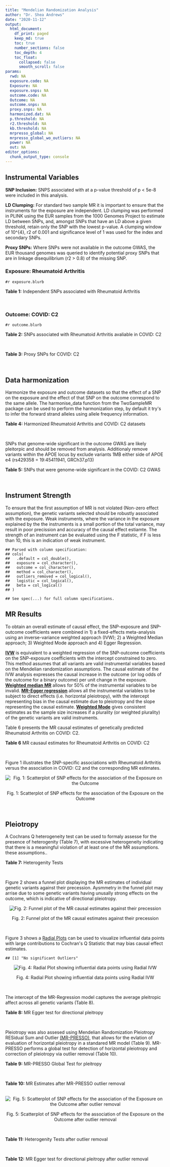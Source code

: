 ```yaml
---
title: "Mendelian Randomization Analysis"
author: "Dr. Shea Andrews"
date: "2020-11-12"
output:
  html_document:
    df_print: paged
    keep_md: true
    toc: true
    number_sections: false
    toc_depth: 4
    toc_float:
      collapsed: false
      smooth_scroll: false
params:
  rwd: NA
  exposure.code: NA
  Exposure: NA
  exposure.snps: NA
  outcome.code: NA
  Outcome: NA
  outcome.snps: NA
  proxy.snps: NA
  harmonized.dat: NA
  p.threshold: NA
  r2.threshold: NA
  kb.threshold: NA
  mrpresso_global: NA
  mrpresso_global_wo_outliers: NA
  power: NA
  out: NA
editor_options:
  chunk_output_type: console
---
```







## Instrumental Variables
**SNP Inclusion:** SNPS associated with at a p-value threshold of p < 5e-8 were included in this analysis.
<br>

**LD Clumping:** For standard two sample MR it is important to ensure that the instruments for the exposure are independent. LD clumping was performed in PLINK using the EUR samples from the 1000 Genomes Project to estimate LD between SNPs, and, amongst SNPs that have an LD above a given threshold, retain only the SNP with the lowest p-value. A clumping window of 10^{4}, r2 of 0.001 and significance level of 1 was used for the index and secondary SNPs.
<br>

**Proxy SNPs:** Where SNPs were not available in the outcome GWAS, the EUR thousand genomes was queried to identify potential proxy SNPs that are in linkage disequilibrium (r2 > 0.8) of the missing SNP.
<br>

### Exposure: Rheumatoid Arthritis
`#r exposure.blurb`
<br>

**Table 1:** Independent SNPs associated with Rheumatoid Arthritis
<div data-pagedtable="false">
  <script data-pagedtable-source type="application/json">
{"columns":[{"label":["SNP"],"name":[1],"type":["chr"],"align":["left"]},{"label":["CHROM"],"name":[2],"type":["dbl"],"align":["right"]},{"label":["POS"],"name":[3],"type":["dbl"],"align":["right"]},{"label":["REF"],"name":[4],"type":["chr"],"align":["left"]},{"label":["ALT"],"name":[5],"type":["chr"],"align":["left"]},{"label":["AF"],"name":[6],"type":["dbl"],"align":["right"]},{"label":["BETA"],"name":[7],"type":["dbl"],"align":["right"]},{"label":["SE"],"name":[8],"type":["dbl"],"align":["right"]},{"label":["Z"],"name":[9],"type":["dbl"],"align":["right"]},{"label":["P"],"name":[10],"type":["dbl"],"align":["right"]},{"label":["N"],"name":[11],"type":["dbl"],"align":["right"]},{"label":["TRAIT"],"name":[12],"type":["chr"],"align":["left"]}],"data":[{"1":"rs187786174","2":"1","3":"2523811","4":"G","5":"A","6":"0.0204778","7":"-0.11653382","8":"0.015306122","9":"-7.613543","10":"2.2e-10","11":"58284","12":"Rheumatoid_Arthritis"},{"1":"rs2240336","2":"1","3":"17674402","4":"C","5":"T","6":"0.3954930","7":"-0.10536052","8":"0.015306122","9":"-6.883554","10":"1.4e-09","11":"58284","12":"Rheumatoid_Arthritis"},{"1":"rs28411352","2":"1","3":"38278579","4":"C","5":"T","6":"0.2434500","7":"0.10436002","8":"0.022959184","9":"4.545458","10":"5.2e-09","11":"58284","12":"Rheumatoid_Arthritis"},{"1":"rs2476601","2":"1","3":"114377568","4":"A","5":"G","6":"0.8679250","7":"-0.59332700","8":"0.043367347","9":"-13.681400","10":"1.6e-149","11":"58284","12":"Rheumatoid_Arthritis"},{"1":"rs61828284","2":"1","3":"173299743","4":"C","5":"T","6":"0.0550693","7":"-0.19845094","8":"0.028061224","9":"-7.072070","10":"8.7e-09","11":"58284","12":"Rheumatoid_Arthritis"},{"1":"rs34695944","2":"2","3":"61124850","4":"T","5":"C","6":"0.3807150","7":"0.11653400","8":"0.015306122","9":"7.613540","10":"4.4e-14","11":"58284","12":"Rheumatoid_Arthritis"},{"1":"rs2661798","2":"2","3":"65635688","4":"A","5":"T","6":"0.3834450","7":"0.09431070","8":"0.015306122","9":"6.161630","10":"1.1e-09","11":"58284","12":"Rheumatoid_Arthritis"},{"1":"rs9653442","2":"2","3":"100825367","4":"C","5":"T","6":"0.5316020","7":"-0.10536052","8":"0.015306122","9":"-6.883554","10":"3.6e-12","11":"58284","12":"Rheumatoid_Arthritis"},{"1":"rs13426947","2":"2","3":"191933254","4":"G","5":"A","6":"0.1827410","7":"0.13102826","8":"0.022959184","9":"5.707009","10":"2.4e-12","11":"58284","12":"Rheumatoid_Arthritis"},{"1":"rs3087243","2":"2","3":"204738919","4":"G","5":"A","6":"0.3997100","7":"-0.13926207","8":"0.015306122","9":"-9.098455","10":"9.2e-20","11":"58284","12":"Rheumatoid_Arthritis"},{"1":"rs4452313","2":"3","3":"17047032","4":"A","5":"T","6":"0.2911230","7":"0.10536100","8":"0.015306122","9":"6.883550","10":"2.7e-10","11":"58284","12":"Rheumatoid_Arthritis"},{"1":"rs9310852","2":"3","3":"27784997","4":"A","5":"G","6":"0.4663500","7":"0.08338160","8":"0.015306122","9":"5.447600","10":"3.2e-08","11":"58284","12":"Rheumatoid_Arthritis"},{"1":"rs73081554","2":"3","3":"58302935","4":"C","5":"T","6":"0.0746377","7":"0.16551444","8":"0.035714286","9":"4.634404","10":"4.7e-08","11":"58284","12":"Rheumatoid_Arthritis"},{"1":"rs34046593","2":"4","3":"26111593","4":"G","5":"A","6":"0.2991580","7":"0.13976194","8":"0.020408163","9":"6.848335","10":"9.2e-17","11":"58284","12":"Rheumatoid_Arthritis"},{"1":"rs7731626","2":"5","3":"55444683","4":"G","5":"A","6":"0.3155110","7":"-0.19845094","8":"0.017857143","9":"-11.113253","10":"7.9e-23","11":"58284","12":"Rheumatoid_Arthritis"},{"1":"rs2561477","2":"5","3":"102608924","4":"G","5":"A","6":"0.3092130","7":"-0.10536052","8":"0.015306122","9":"-6.883554","10":"5.2e-10","11":"58284","12":"Rheumatoid_Arthritis"},{"1":"rs75599496","2":"6","3":"29205139","4":"G","5":"A","6":"0.0732724","7":"0.26236426","8":"0.038265306","9":"6.856453","10":"9.3e-18","11":"58284","12":"Rheumatoid_Arthritis"},{"1":"rs73432769","2":"6","3":"30716170","4":"C","5":"T","6":"0.0184850","7":"0.35065687","8":"0.066326531","9":"5.286827","10":"2.3e-13","11":"58284","12":"Rheumatoid_Arthritis"},{"1":"rs7754520","2":"6","3":"31906505","4":"C","5":"T","6":"0.0691295","7":"-0.57981850","8":"0.017857143","9":"-32.469836","10":"2.5e-75","11":"58284","12":"Rheumatoid_Arthritis"},{"1":"rs9296009","2":"6","3":"32114515","4":"A","5":"T","6":"0.1878170","7":"0.59783700","8":"0.007653061","9":"78.117400","10":"1.0e-250","11":"58284","12":"Rheumatoid_Arthritis"},{"1":"rs2858329","2":"6","3":"32658801","4":"A","5":"G","6":"0.4728350","7":"0.47803600","8":"0.010204082","9":"46.847500","10":"4.9e-204","11":"58284","12":"Rheumatoid_Arthritis"},{"1":"rs9277398","2":"6","3":"33051280","4":"T","5":"C","6":"0.2576700","7":"-0.35065700","8":"0.025510204","9":"-13.745700","10":"1.3e-86","11":"58284","12":"Rheumatoid_Arthritis"},{"1":"rs9277956","2":"6","3":"33211790","4":"G","5":"C","6":"0.1124360","7":"0.24846100","8":"0.017857143","9":"13.913800","10":"1.1e-32","11":"58284","12":"Rheumatoid_Arthritis"},{"1":"rs3799963","2":"6","3":"44231479","4":"G","5":"C","6":"0.0456204","7":"0.28768200","8":"0.038265306","9":"7.518090","10":"3.3e-08","11":"58284","12":"Rheumatoid_Arthritis"},{"1":"rs17264332","2":"6","3":"138005515","4":"A","5":"G","6":"0.2031930","7":"0.16251900","8":"0.015306122","9":"10.617900","10":"7.1e-19","11":"58284","12":"Rheumatoid_Arthritis"},{"1":"rs212389","2":"6","3":"159489791","4":"G","5":"A","6":"0.6965900","7":"0.09531018","8":"0.017857143","9":"5.337370","10":"1.1e-09","11":"58284","12":"Rheumatoid_Arthritis"},{"1":"rs1571878","2":"6","3":"167540842","4":"C","5":"T","6":"0.5631370","7":"-0.11653382","8":"0.012755102","9":"-9.136251","10":"4.9e-15","11":"58284","12":"Rheumatoid_Arthritis"},{"1":"rs3778753","2":"7","3":"128580042","4":"A","5":"G","6":"0.4340900","7":"0.11653400","8":"0.012755102","9":"9.136250","10":"4.2e-12","11":"58284","12":"Rheumatoid_Arthritis"},{"1":"rs11574914","2":"9","3":"34710338","4":"G","5":"A","6":"0.2992700","7":"0.12221763","8":"0.017857143","9":"6.844187","10":"1.5e-13","11":"58284","12":"Rheumatoid_Arthritis"},{"1":"rs10985070","2":"9","3":"123636121","4":"C","5":"A","6":"0.5272530","7":"-0.08338161","8":"0.015306122","9":"-5.447598","10":"1.7e-08","11":"58284","12":"Rheumatoid_Arthritis"},{"1":"rs706778","2":"10","3":"6098949","4":"C","5":"T","6":"0.4382760","7":"0.10436002","8":"0.017857143","9":"5.844161","10":"7.1e-12","11":"58284","12":"Rheumatoid_Arthritis"},{"1":"rs537544","2":"10","3":"8108382","4":"C","5":"T","6":"0.6293170","7":"-0.11653382","8":"0.015306122","9":"-7.613543","10":"8.0e-11","11":"58284","12":"Rheumatoid_Arthritis"},{"1":"rs12764378","2":"10","3":"63800004","4":"G","5":"A","6":"0.1825770","7":"0.13102826","8":"0.020408163","9":"6.420385","10":"1.9e-13","11":"58284","12":"Rheumatoid_Arthritis"},{"1":"rs10790268","2":"11","3":"118729391","4":"A","5":"G","6":"0.7762200","7":"0.16251900","8":"0.017857143","9":"9.101060","10":"3.3e-15","11":"58284","12":"Rheumatoid_Arthritis"},{"1":"rs9603608","2":"13","3":"40318819","4":"A","5":"C","6":"0.3852190","7":"-0.10436000","8":"0.017857143","9":"-5.844160","10":"7.6e-11","11":"58284","12":"Rheumatoid_Arthritis"},{"1":"rs8032939","2":"15","3":"38834033","4":"T","5":"C","6":"0.2649730","7":"0.11653400","8":"0.015306122","9":"7.613540","10":"2.4e-12","11":"58284","12":"Rheumatoid_Arthritis"},{"1":"rs8026898","2":"15","3":"69991417","4":"G","5":"A","6":"0.2595490","7":"0.14842001","8":"0.017857143","9":"8.311520","10":"2.4e-17","11":"58284","12":"Rheumatoid_Arthritis"},{"1":"rs13330176","2":"16","3":"86019087","4":"T","5":"A","6":"0.2022250","7":"0.11332869","8":"0.022959184","9":"4.936094","10":"9.0e-09","11":"58284","12":"Rheumatoid_Arthritis"},{"1":"rs59716545","2":"17","3":"38031857","4":"T","5":"G","6":"0.4167600","7":"0.09431070","8":"0.015306122","9":"6.161630","10":"2.0e-09","11":"58284","12":"Rheumatoid_Arthritis"},{"1":"rs592390","2":"18","3":"12822314","4":"T","5":"C","6":"0.4455140","7":"-0.09531020","8":"0.017857143","9":"-5.337370","10":"3.8e-09","11":"58284","12":"Rheumatoid_Arthritis"},{"1":"rs74956615","2":"19","3":"10427721","4":"T","5":"A","6":"0.0428850","7":"-0.37106368","8":"0.033163265","9":"-11.188997","10":"3.3e-16","11":"58284","12":"Rheumatoid_Arthritis"},{"1":"rs4239702","2":"20","3":"44749251","4":"T","5":"C","6":"0.7548950","7":"0.13926200","8":"0.015306122","9":"9.098460","10":"4.2e-14","11":"58284","12":"Rheumatoid_Arthritis"},{"1":"rs8133843","2":"21","3":"36738242","4":"G","5":"A","6":"0.6307830","7":"0.09531018","8":"0.020408163","9":"4.670199","10":"6.0e-09","11":"58284","12":"Rheumatoid_Arthritis"},{"1":"rs225433","2":"21","3":"43809418","4":"C","5":"G","6":"0.2398330","7":"-0.12783337","8":"0.020408163","9":"-6.263835","10":"1.8e-08","11":"58284","12":"Rheumatoid_Arthritis"},{"1":"rs2069235","2":"22","3":"39747780","4":"G","5":"A","6":"0.3169090","7":"0.10436002","8":"0.017857143","9":"5.844161","10":"3.0e-10","11":"58284","12":"Rheumatoid_Arthritis"}],"options":{"columns":{"min":{},"max":[10]},"rows":{"min":[10],"max":[10]},"pages":{}}}
  </script>
</div>
<br>

### Outcome: COVID: C2
`#r outcome.blurb`
<br>

**Table 2:** SNPs associated with Rheumatoid Arthritis avaliable in COVID: C2
<div data-pagedtable="false">
  <script data-pagedtable-source type="application/json">
{"columns":[{"label":["SNP"],"name":[1],"type":["chr"],"align":["left"]},{"label":["CHROM"],"name":[2],"type":["dbl"],"align":["right"]},{"label":["POS"],"name":[3],"type":["dbl"],"align":["right"]},{"label":["REF"],"name":[4],"type":["chr"],"align":["left"]},{"label":["ALT"],"name":[5],"type":["chr"],"align":["left"]},{"label":["AF"],"name":[6],"type":["dbl"],"align":["right"]},{"label":["BETA"],"name":[7],"type":["dbl"],"align":["right"]},{"label":["SE"],"name":[8],"type":["dbl"],"align":["right"]},{"label":["Z"],"name":[9],"type":["dbl"],"align":["right"]},{"label":["P"],"name":[10],"type":["dbl"],"align":["right"]},{"label":["N"],"name":[11],"type":["dbl"],"align":["right"]},{"label":["TRAIT"],"name":[12],"type":["chr"],"align":["left"]}],"data":[{"1":"rs2240336","2":"1","3":"17674402","4":"C","5":"T","6":"0.41470","7":"-0.00514620","8":"0.015522","9":"-0.33154233","10":"0.74020","11":"926803","12":"covid_vs._population__eur_wo_ukbb"},{"1":"rs28411352","2":"1","3":"38278579","4":"C","5":"T","6":"0.27570","7":"-0.02413600","8":"0.017800","9":"-1.35595506","10":"0.17510","11":"926803","12":"covid_vs._population__eur_wo_ukbb"},{"1":"rs2476601","2":"1","3":"114377568","4":"A","5":"G","6":"0.86320","7":"-0.00081764","8":"0.025904","9":"-0.03156424","10":"0.97480","11":"926803","12":"covid_vs._population__eur_wo_ukbb"},{"1":"rs61828284","2":"1","3":"173299743","4":"C","5":"T","6":"0.07889","7":"0.00711040","8":"0.030028","9":"0.23679233","10":"0.81280","11":"921184","12":"covid_vs._population__eur_wo_ukbb"},{"1":"rs34695944","2":"2","3":"61124850","4":"T","5":"C","6":"0.36310","7":"-0.00104430","8":"0.015873","9":"-0.06579097","10":"0.94750","11":"926803","12":"covid_vs._population__eur_wo_ukbb"},{"1":"rs2661798","2":"2","3":"65635688","4":"A","5":"T","6":"0.41980","7":"-0.02454100","8":"0.016683","9":"-1.47101840","10":"0.14130","11":"916747","12":"covid_vs._population__eur_wo_ukbb"},{"1":"rs9653442","2":"2","3":"100825367","4":"C","5":"T","6":"0.53090","7":"-0.03265200","8":"0.015302","9":"-2.13383871","10":"0.03286","11":"927103","12":"covid_vs._population__eur_wo_ukbb"},{"1":"rs13426947","2":"2","3":"191933254","4":"G","5":"A","6":"0.21260","7":"0.00134990","8":"0.019349","9":"0.06976588","10":"0.94440","11":"926803","12":"covid_vs._population__eur_wo_ukbb"},{"1":"rs3087243","2":"2","3":"204738919","4":"G","5":"A","6":"0.39540","7":"-0.01615900","8":"0.015480","9":"-1.04386305","10":"0.29650","11":"926139","12":"covid_vs._population__eur_wo_ukbb"},{"1":"rs4452313","2":"3","3":"17047032","4":"A","5":"T","6":"0.29720","7":"-0.00573000","8":"0.016602","9":"-0.34513914","10":"0.73000","11":"927103","12":"covid_vs._population__eur_wo_ukbb"},{"1":"rs9310852","2":"3","3":"27784997","4":"A","5":"G","6":"0.46440","7":"-0.00614080","8":"0.016534","9":"-0.37140438","10":"0.71030","11":"916747","12":"covid_vs._population__eur_wo_ukbb"},{"1":"rs73081554","2":"3","3":"58302935","4":"C","5":"T","6":"0.07854","7":"-0.00743290","8":"0.033382","9":"-0.22266191","10":"0.82380","11":"916747","12":"covid_vs._population__eur_wo_ukbb"},{"1":"rs34046593","2":"4","3":"26111593","4":"G","5":"A","6":"0.30030","7":"0.00780240","8":"0.018018","9":"0.43303363","10":"0.66500","11":"916747","12":"covid_vs._population__eur_wo_ukbb"},{"1":"rs7731626","2":"5","3":"55444683","4":"G","5":"A","6":"0.34870","7":"-0.02801000","8":"0.015875","9":"-1.76440945","10":"0.07767","11":"926139","12":"covid_vs._population__eur_wo_ukbb"},{"1":"rs2561477","2":"5","3":"102608924","4":"G","5":"A","6":"0.31290","7":"0.00555850","8":"0.018186","9":"0.30564720","10":"0.75990","11":"891176","12":"covid_vs._population__eur_wo_ukbb"},{"1":"rs75599496","2":"6","3":"29205139","4":"G","5":"A","6":"0.08026","7":"0.03140300","8":"0.033659","9":"0.93297484","10":"0.35080","11":"927103","12":"covid_vs._population__eur_wo_ukbb"},{"1":"rs73432769","2":"6","3":"30716170","4":"C","5":"T","6":"0.03019","7":"-0.04242300","8":"0.054021","9":"-0.78530571","10":"0.43230","11":"901232","12":"covid_vs._population__eur_wo_ukbb"},{"1":"rs7754520","2":"6","3":"31906505","4":"C","5":"T","6":"0.08942","7":"0.01287700","8":"0.027069","9":"0.47571022","10":"0.63430","11":"926138","12":"covid_vs._population__eur_wo_ukbb"},{"1":"rs9296009","2":"6","3":"32114515","4":"A","5":"T","6":"0.22590","7":"-0.01585600","8":"0.021099","9":"-0.75150481","10":"0.45230","11":"916747","12":"covid_vs._population__eur_wo_ukbb"},{"1":"rs9277398","2":"6","3":"33051280","4":"T","5":"C","6":"0.28760","7":"0.00612110","8":"0.021863","9":"0.27997530","10":"0.77950","11":"873826","12":"covid_vs._population__eur_wo_ukbb"},{"1":"rs9277956","2":"6","3":"33211790","4":"G","5":"C","6":"0.14860","7":"-0.01715300","8":"0.023355","9":"-0.73444659","10":"0.46270","11":"678036","12":"covid_vs._population__eur_wo_ukbb"},{"1":"rs3799963","2":"6","3":"44231479","4":"G","5":"C","6":"0.05854","7":"-0.03652900","8":"0.042839","9":"-0.85270431","10":"0.39380","11":"874247","12":"covid_vs._population__eur_wo_ukbb"},{"1":"rs17264332","2":"6","3":"138005515","4":"A","5":"G","6":"0.20380","7":"-0.04929400","8":"0.019124","9":"-2.57759883","10":"0.00995","11":"927103","12":"covid_vs._population__eur_wo_ukbb"},{"1":"rs212389","2":"6","3":"159489791","4":"G","5":"A","6":"0.65440","7":"0.02338000","8":"0.016079","9":"1.45407053","10":"0.14590","11":"926139","12":"covid_vs._population__eur_wo_ukbb"},{"1":"rs1571878","2":"6","3":"167540842","4":"C","5":"T","6":"0.55220","7":"0.01481500","8":"0.015375","9":"0.96357724","10":"0.33530","11":"926803","12":"covid_vs._population__eur_wo_ukbb"},{"1":"rs3778753","2":"7","3":"128580042","4":"A","5":"G","6":"0.45890","7":"-0.01244200","8":"0.016756","9":"-0.74253999","10":"0.45780","11":"853563","12":"covid_vs._population__eur_wo_ukbb"},{"1":"rs11574914","2":"9","3":"34710338","4":"G","5":"A","6":"0.31550","7":"0.02300000","8":"0.017730","9":"1.29723632","10":"0.19460","11":"911350","12":"covid_vs._population__eur_wo_ukbb"},{"1":"rs10985070","2":"9","3":"123636121","4":"C","5":"A","6":"0.54400","7":"0.03131600","8":"0.016748","9":"1.86983520","10":"0.06150","11":"916747","12":"covid_vs._population__eur_wo_ukbb"},{"1":"rs706778","2":"10","3":"6098949","4":"C","5":"T","6":"0.44830","7":"0.02746800","8":"0.015501","9":"1.77201471","10":"0.07639","11":"926802","12":"covid_vs._population__eur_wo_ukbb"},{"1":"rs537544","2":"10","3":"8108382","4":"C","5":"T","6":"0.61490","7":"-0.01014800","8":"0.017246","9":"-0.58842630","10":"0.55620","11":"916081","12":"covid_vs._population__eur_wo_ukbb"},{"1":"rs12764378","2":"10","3":"63800004","4":"G","5":"A","6":"0.20760","7":"-0.00779160","8":"0.018451","9":"-0.42228605","10":"0.67280","11":"926803","12":"covid_vs._population__eur_wo_ukbb"},{"1":"rs10790268","2":"11","3":"118729391","4":"A","5":"G","6":"0.80410","7":"-0.04302600","8":"0.020903","9":"-2.05836483","10":"0.03955","11":"917683","12":"covid_vs._population__eur_wo_ukbb"},{"1":"rs9603608","2":"13","3":"40318819","4":"A","5":"C","6":"0.35260","7":"-0.00453130","8":"0.017594","9":"-0.25754803","10":"0.79680","11":"917683","12":"covid_vs._population__eur_wo_ukbb"},{"1":"rs8032939","2":"15","3":"38834033","4":"T","5":"C","6":"0.25310","7":"-0.00649130","8":"0.017661","9":"-0.36754997","10":"0.71320","11":"926803","12":"covid_vs._population__eur_wo_ukbb"},{"1":"rs8026898","2":"15","3":"69991417","4":"G","5":"A","6":"0.27340","7":"-0.01103000","8":"0.017308","9":"-0.63727756","10":"0.52390","11":"926803","12":"covid_vs._population__eur_wo_ukbb"},{"1":"rs13330176","2":"16","3":"86019087","4":"T","5":"A","6":"0.22150","7":"-0.02084500","8":"0.020108","9":"-1.03665208","10":"0.29990","11":"916747","12":"covid_vs._population__eur_wo_ukbb"},{"1":"rs59716545","2":"17","3":"38031857","4":"T","5":"G","6":"0.46410","7":"0.02407000","8":"0.017196","9":"1.39974413","10":"0.16160","11":"274353","12":"covid_vs._population__eur_wo_ukbb"},{"1":"rs592390","2":"18","3":"12822314","4":"T","5":"C","6":"0.45500","7":"0.01241300","8":"0.015460","9":"0.80291074","10":"0.42200","11":"926803","12":"covid_vs._population__eur_wo_ukbb"},{"1":"rs74956615","2":"19","3":"10427721","4":"T","5":"A","6":"0.05757","7":"0.12162000","8":"0.037580","9":"3.23629590","10":"0.00121","11":"651283","12":"covid_vs._population__eur_wo_ukbb"},{"1":"rs4239702","2":"20","3":"44749251","4":"T","5":"C","6":"0.72280","7":"0.00629550","8":"0.016937","9":"0.37170101","10":"0.71010","11":"926803","12":"covid_vs._population__eur_wo_ukbb"},{"1":"rs8133843","2":"21","3":"36738242","4":"G","5":"A","6":"0.61430","7":"0.02372200","8":"0.016983","9":"1.39680857","10":"0.16250","11":"916747","12":"covid_vs._population__eur_wo_ukbb"},{"1":"rs225433","2":"21","3":"43809418","4":"C","5":"G","6":"0.22980","7":"-0.00893370","8":"0.023523","9":"-0.37978574","10":"0.70410","11":"906963","12":"covid_vs._population__eur_wo_ukbb"},{"1":"rs2069235","2":"22","3":"39747780","4":"G","5":"A","6":"0.30490","7":"-0.00611270","8":"0.016919","9":"-0.36129204","10":"0.71790","11":"927103","12":"covid_vs._population__eur_wo_ukbb"},{"1":"rs187786174","2":"NA","3":"NA","4":"NA","5":"NA","6":"NA","7":"NA","8":"NA","9":"NA","10":"NA","11":"NA","12":"NA"},{"1":"rs2858329","2":"NA","3":"NA","4":"NA","5":"NA","6":"NA","7":"NA","8":"NA","9":"NA","10":"NA","11":"NA","12":"NA"}],"options":{"columns":{"min":{},"max":[10]},"rows":{"min":[10],"max":[10]},"pages":{}}}
  </script>
</div>
<br>

**Table 3:** Proxy SNPs for COVID: C2
<div data-pagedtable="false">
  <script data-pagedtable-source type="application/json">
{"columns":[{"label":["target_snp"],"name":[1],"type":["chr"],"align":["left"]},{"label":["proxy_snp"],"name":[2],"type":["chr"],"align":["left"]},{"label":["ld.r2"],"name":[3],"type":["dbl"],"align":["right"]},{"label":["Dprime"],"name":[4],"type":["dbl"],"align":["right"]},{"label":["PHASE"],"name":[5],"type":["chr"],"align":["left"]},{"label":["X12"],"name":[6],"type":["lgl"],"align":["right"]},{"label":["CHROM"],"name":[7],"type":["dbl"],"align":["right"]},{"label":["POS"],"name":[8],"type":["dbl"],"align":["right"]},{"label":["REF.proxy"],"name":[9],"type":["chr"],"align":["left"]},{"label":["ALT.proxy"],"name":[10],"type":["chr"],"align":["left"]},{"label":["AF"],"name":[11],"type":["dbl"],"align":["right"]},{"label":["BETA"],"name":[12],"type":["dbl"],"align":["right"]},{"label":["SE"],"name":[13],"type":["dbl"],"align":["right"]},{"label":["Z"],"name":[14],"type":["dbl"],"align":["right"]},{"label":["P"],"name":[15],"type":["dbl"],"align":["right"]},{"label":["N"],"name":[16],"type":["dbl"],"align":["right"]},{"label":["TRAIT"],"name":[17],"type":["chr"],"align":["left"]},{"label":["ref"],"name":[18],"type":["chr"],"align":["left"]},{"label":["ref.proxy"],"name":[19],"type":["chr"],"align":["left"]},{"label":["alt"],"name":[20],"type":["chr"],"align":["left"]},{"label":["alt.proxy"],"name":[21],"type":["chr"],"align":["left"]},{"label":["ALT"],"name":[22],"type":["chr"],"align":["left"]},{"label":["REF"],"name":[23],"type":["chr"],"align":["left"]},{"label":["proxy.outcome"],"name":[24],"type":["lgl"],"align":["right"]}],"data":[{"1":"rs187786174","2":"rs745368","3":"0.990767","4":"1","5":"AT/GC","6":"NA","7":"1","8":"2524205","9":"C","10":"T","11":"0.3269","12":"-0.017672","13":"0.017913","14":"-0.9865461","15":"0.3239","16":"917019","17":"covid_vs._population__eur_wo_ukbb","18":"A","19":"T","20":"G","21":"C","22":"A","23":"G","24":"TRUE"},{"1":"rs2858329","2":"rs9275101","3":"0.988131","4":"1","5":"AG/GA","6":"NA","7":"6","8":"32649355","9":"G","10":"A","11":"0.4405","12":"-0.025082","13":"0.021405","14":"-1.1717823","15":"0.2413","16":"811306","17":"covid_vs._population__eur_wo_ukbb","18":"A","19":"G","20":"G","21":"A","22":"G","23":"A","24":"TRUE"}],"options":{"columns":{"min":{},"max":[10]},"rows":{"min":[10],"max":[10]},"pages":{}}}
  </script>
</div>
<br>

## Data harmonization
Harmonize the exposure and outcome datasets so that the effect of a SNP on the exposure and the effect of that SNP on the outcome correspond to the same allele. The harmonise_data function from the TwoSampleMR package can be used to perform the harmonization step, by default it try's to infer the forward strand alleles using allele frequency information.
<br>

**Table 4:** Harmonized Rheumatoid Arthritis and COVID: C2 datasets
<div data-pagedtable="false">
  <script data-pagedtable-source type="application/json">
{"columns":[{"label":["SNP"],"name":[1],"type":["chr"],"align":["left"]},{"label":["effect_allele.exposure"],"name":[2],"type":["chr"],"align":["left"]},{"label":["other_allele.exposure"],"name":[3],"type":["chr"],"align":["left"]},{"label":["effect_allele.outcome"],"name":[4],"type":["chr"],"align":["left"]},{"label":["other_allele.outcome"],"name":[5],"type":["chr"],"align":["left"]},{"label":["beta.exposure"],"name":[6],"type":["dbl"],"align":["right"]},{"label":["beta.outcome"],"name":[7],"type":["dbl"],"align":["right"]},{"label":["eaf.exposure"],"name":[8],"type":["dbl"],"align":["right"]},{"label":["eaf.outcome"],"name":[9],"type":["dbl"],"align":["right"]},{"label":["remove"],"name":[10],"type":["lgl"],"align":["right"]},{"label":["palindromic"],"name":[11],"type":["lgl"],"align":["right"]},{"label":["ambiguous"],"name":[12],"type":["lgl"],"align":["right"]},{"label":["id.outcome"],"name":[13],"type":["chr"],"align":["left"]},{"label":["chr.outcome"],"name":[14],"type":["dbl"],"align":["right"]},{"label":["pos.outcome"],"name":[15],"type":["dbl"],"align":["right"]},{"label":["se.outcome"],"name":[16],"type":["dbl"],"align":["right"]},{"label":["z.outcome"],"name":[17],"type":["dbl"],"align":["right"]},{"label":["pval.outcome"],"name":[18],"type":["dbl"],"align":["right"]},{"label":["samplesize.outcome"],"name":[19],"type":["dbl"],"align":["right"]},{"label":["outcome"],"name":[20],"type":["chr"],"align":["left"]},{"label":["mr_keep.outcome"],"name":[21],"type":["lgl"],"align":["right"]},{"label":["pval_origin.outcome"],"name":[22],"type":["chr"],"align":["left"]},{"label":["chr.exposure"],"name":[23],"type":["dbl"],"align":["right"]},{"label":["pos.exposure"],"name":[24],"type":["dbl"],"align":["right"]},{"label":["se.exposure"],"name":[25],"type":["dbl"],"align":["right"]},{"label":["z.exposure"],"name":[26],"type":["dbl"],"align":["right"]},{"label":["pval.exposure"],"name":[27],"type":["dbl"],"align":["right"]},{"label":["samplesize.exposure"],"name":[28],"type":["dbl"],"align":["right"]},{"label":["exposure"],"name":[29],"type":["chr"],"align":["left"]},{"label":["mr_keep.exposure"],"name":[30],"type":["lgl"],"align":["right"]},{"label":["pval_origin.exposure"],"name":[31],"type":["chr"],"align":["left"]},{"label":["id.exposure"],"name":[32],"type":["chr"],"align":["left"]},{"label":["action"],"name":[33],"type":["dbl"],"align":["right"]},{"label":["mr_keep"],"name":[34],"type":["lgl"],"align":["right"]},{"label":["pt"],"name":[35],"type":["dbl"],"align":["right"]},{"label":["pleitropy_keep"],"name":[36],"type":["lgl"],"align":["right"]},{"label":["mrpresso_RSSobs"],"name":[37],"type":["lgl"],"align":["right"]},{"label":["mrpresso_pval"],"name":[38],"type":["lgl"],"align":["right"]},{"label":["mrpresso_keep"],"name":[39],"type":["lgl"],"align":["right"]}],"data":[{"1":"rs10790268","2":"G","3":"A","4":"G","5":"A","6":"0.16251900","7":"-0.04302600","8":"0.7762200","9":"0.80410","10":"FALSE","11":"FALSE","12":"FALSE","13":"uC824G","14":"11","15":"118729391","16":"0.020903","17":"-2.05836483","18":"0.03955","19":"917683","20":"covidhgi2020anaC2v4eurwoukbb","21":"TRUE","22":"reported","23":"11","24":"118729391","25":"0.017857143","26":"9.101060","27":"3.3e-15","28":"58284","29":"Okada2014rartis","30":"TRUE","31":"reported","32":"5dO4ky","33":"2","34":"TRUE","35":"5e-08","36":"TRUE","37":"NA","38":"NA","39":"TRUE"},{"1":"rs10985070","2":"A","3":"C","4":"A","5":"C","6":"-0.08338161","7":"0.03131600","8":"0.5272530","9":"0.54400","10":"FALSE","11":"FALSE","12":"FALSE","13":"uC824G","14":"9","15":"123636121","16":"0.016748","17":"1.86983520","18":"0.06150","19":"916747","20":"covidhgi2020anaC2v4eurwoukbb","21":"TRUE","22":"reported","23":"9","24":"123636121","25":"0.015306122","26":"-5.447598","27":"1.7e-08","28":"58284","29":"Okada2014rartis","30":"TRUE","31":"reported","32":"5dO4ky","33":"2","34":"TRUE","35":"5e-08","36":"TRUE","37":"NA","38":"NA","39":"TRUE"},{"1":"rs11574914","2":"A","3":"G","4":"A","5":"G","6":"0.12221763","7":"0.02300000","8":"0.2992700","9":"0.31550","10":"FALSE","11":"FALSE","12":"FALSE","13":"uC824G","14":"9","15":"34710338","16":"0.017730","17":"1.29723632","18":"0.19460","19":"911350","20":"covidhgi2020anaC2v4eurwoukbb","21":"TRUE","22":"reported","23":"9","24":"34710338","25":"0.017857143","26":"6.844187","27":"1.5e-13","28":"58284","29":"Okada2014rartis","30":"TRUE","31":"reported","32":"5dO4ky","33":"2","34":"TRUE","35":"5e-08","36":"TRUE","37":"NA","38":"NA","39":"TRUE"},{"1":"rs12764378","2":"A","3":"G","4":"A","5":"G","6":"0.13102826","7":"-0.00779160","8":"0.1825770","9":"0.20760","10":"FALSE","11":"FALSE","12":"FALSE","13":"uC824G","14":"10","15":"63800004","16":"0.018451","17":"-0.42228605","18":"0.67280","19":"926803","20":"covidhgi2020anaC2v4eurwoukbb","21":"TRUE","22":"reported","23":"10","24":"63800004","25":"0.020408163","26":"6.420385","27":"1.9e-13","28":"58284","29":"Okada2014rartis","30":"TRUE","31":"reported","32":"5dO4ky","33":"2","34":"TRUE","35":"5e-08","36":"TRUE","37":"NA","38":"NA","39":"TRUE"},{"1":"rs13330176","2":"A","3":"T","4":"A","5":"T","6":"0.11332869","7":"-0.02084500","8":"0.2022250","9":"0.22150","10":"FALSE","11":"TRUE","12":"FALSE","13":"uC824G","14":"16","15":"86019087","16":"0.020108","17":"-1.03665208","18":"0.29990","19":"916747","20":"covidhgi2020anaC2v4eurwoukbb","21":"TRUE","22":"reported","23":"16","24":"86019087","25":"0.022959184","26":"4.936094","27":"9.0e-09","28":"58284","29":"Okada2014rartis","30":"TRUE","31":"reported","32":"5dO4ky","33":"2","34":"TRUE","35":"5e-08","36":"TRUE","37":"NA","38":"NA","39":"TRUE"},{"1":"rs13426947","2":"A","3":"G","4":"A","5":"G","6":"0.13102826","7":"0.00134990","8":"0.1827410","9":"0.21260","10":"FALSE","11":"FALSE","12":"FALSE","13":"uC824G","14":"2","15":"191933254","16":"0.019349","17":"0.06976588","18":"0.94440","19":"926803","20":"covidhgi2020anaC2v4eurwoukbb","21":"TRUE","22":"reported","23":"2","24":"191933254","25":"0.022959184","26":"5.707009","27":"2.4e-12","28":"58284","29":"Okada2014rartis","30":"TRUE","31":"reported","32":"5dO4ky","33":"2","34":"TRUE","35":"5e-08","36":"TRUE","37":"NA","38":"NA","39":"TRUE"},{"1":"rs1571878","2":"T","3":"C","4":"T","5":"C","6":"-0.11653382","7":"0.01481500","8":"0.5631370","9":"0.55220","10":"FALSE","11":"FALSE","12":"FALSE","13":"uC824G","14":"6","15":"167540842","16":"0.015375","17":"0.96357724","18":"0.33530","19":"926803","20":"covidhgi2020anaC2v4eurwoukbb","21":"TRUE","22":"reported","23":"6","24":"167540842","25":"0.012755102","26":"-9.136251","27":"4.9e-15","28":"58284","29":"Okada2014rartis","30":"TRUE","31":"reported","32":"5dO4ky","33":"2","34":"TRUE","35":"5e-08","36":"TRUE","37":"NA","38":"NA","39":"TRUE"},{"1":"rs17264332","2":"G","3":"A","4":"G","5":"A","6":"0.16251900","7":"-0.04929400","8":"0.2031930","9":"0.20380","10":"FALSE","11":"FALSE","12":"FALSE","13":"uC824G","14":"6","15":"138005515","16":"0.019124","17":"-2.57759883","18":"0.00995","19":"927103","20":"covidhgi2020anaC2v4eurwoukbb","21":"TRUE","22":"reported","23":"6","24":"138005515","25":"0.015306122","26":"10.617900","27":"7.1e-19","28":"58284","29":"Okada2014rartis","30":"TRUE","31":"reported","32":"5dO4ky","33":"2","34":"TRUE","35":"5e-08","36":"TRUE","37":"NA","38":"NA","39":"TRUE"},{"1":"rs187786174","2":"A","3":"G","4":"A","5":"G","6":"-0.11653382","7":"-0.01767200","8":"0.0204778","9":"0.32690","10":"FALSE","11":"FALSE","12":"FALSE","13":"uC824G","14":"1","15":"2524205","16":"0.017913","17":"-0.98654608","18":"0.32390","19":"917019","20":"covidhgi2020anaC2v4eurwoukbb","21":"TRUE","22":"reported","23":"1","24":"2523811","25":"0.015306122","26":"-7.613543","27":"2.2e-10","28":"58284","29":"Okada2014rartis","30":"TRUE","31":"reported","32":"5dO4ky","33":"2","34":"TRUE","35":"5e-08","36":"TRUE","37":"NA","38":"NA","39":"TRUE"},{"1":"rs2069235","2":"A","3":"G","4":"A","5":"G","6":"0.10436002","7":"-0.00611270","8":"0.3169090","9":"0.30490","10":"FALSE","11":"FALSE","12":"FALSE","13":"uC824G","14":"22","15":"39747780","16":"0.016919","17":"-0.36129204","18":"0.71790","19":"927103","20":"covidhgi2020anaC2v4eurwoukbb","21":"TRUE","22":"reported","23":"22","24":"39747780","25":"0.017857143","26":"5.844161","27":"3.0e-10","28":"58284","29":"Okada2014rartis","30":"TRUE","31":"reported","32":"5dO4ky","33":"2","34":"TRUE","35":"5e-08","36":"TRUE","37":"NA","38":"NA","39":"TRUE"},{"1":"rs212389","2":"A","3":"G","4":"A","5":"G","6":"0.09531018","7":"0.02338000","8":"0.6965900","9":"0.65440","10":"FALSE","11":"FALSE","12":"FALSE","13":"uC824G","14":"6","15":"159489791","16":"0.016079","17":"1.45407053","18":"0.14590","19":"926139","20":"covidhgi2020anaC2v4eurwoukbb","21":"TRUE","22":"reported","23":"6","24":"159489791","25":"0.017857143","26":"5.337370","27":"1.1e-09","28":"58284","29":"Okada2014rartis","30":"TRUE","31":"reported","32":"5dO4ky","33":"2","34":"TRUE","35":"5e-08","36":"TRUE","37":"NA","38":"NA","39":"TRUE"},{"1":"rs2240336","2":"T","3":"C","4":"T","5":"C","6":"-0.10536052","7":"-0.00514620","8":"0.3954930","9":"0.41470","10":"FALSE","11":"FALSE","12":"FALSE","13":"uC824G","14":"1","15":"17674402","16":"0.015522","17":"-0.33154233","18":"0.74020","19":"926803","20":"covidhgi2020anaC2v4eurwoukbb","21":"TRUE","22":"reported","23":"1","24":"17674402","25":"0.015306122","26":"-6.883554","27":"1.4e-09","28":"58284","29":"Okada2014rartis","30":"TRUE","31":"reported","32":"5dO4ky","33":"2","34":"TRUE","35":"5e-08","36":"TRUE","37":"NA","38":"NA","39":"TRUE"},{"1":"rs225433","2":"G","3":"C","4":"G","5":"C","6":"-0.12783337","7":"-0.00893370","8":"0.2398330","9":"0.22980","10":"FALSE","11":"TRUE","12":"FALSE","13":"uC824G","14":"21","15":"43809418","16":"0.023523","17":"-0.37978574","18":"0.70410","19":"906963","20":"covidhgi2020anaC2v4eurwoukbb","21":"TRUE","22":"reported","23":"21","24":"43809418","25":"0.020408163","26":"-6.263835","27":"1.8e-08","28":"58284","29":"Okada2014rartis","30":"TRUE","31":"reported","32":"5dO4ky","33":"2","34":"TRUE","35":"5e-08","36":"TRUE","37":"NA","38":"NA","39":"TRUE"},{"1":"rs2476601","2":"G","3":"A","4":"G","5":"A","6":"-0.59332700","7":"-0.00081764","8":"0.8679250","9":"0.86320","10":"FALSE","11":"FALSE","12":"FALSE","13":"uC824G","14":"1","15":"114377568","16":"0.025904","17":"-0.03156424","18":"0.97480","19":"926803","20":"covidhgi2020anaC2v4eurwoukbb","21":"TRUE","22":"reported","23":"1","24":"114377568","25":"0.043367347","26":"-13.681400","27":"1.6e-149","28":"58284","29":"Okada2014rartis","30":"TRUE","31":"reported","32":"5dO4ky","33":"2","34":"TRUE","35":"5e-08","36":"TRUE","37":"NA","38":"NA","39":"TRUE"},{"1":"rs2561477","2":"A","3":"G","4":"A","5":"G","6":"-0.10536052","7":"0.00555850","8":"0.3092130","9":"0.31290","10":"FALSE","11":"FALSE","12":"FALSE","13":"uC824G","14":"5","15":"102608924","16":"0.018186","17":"0.30564720","18":"0.75990","19":"891176","20":"covidhgi2020anaC2v4eurwoukbb","21":"TRUE","22":"reported","23":"5","24":"102608924","25":"0.015306122","26":"-6.883554","27":"5.2e-10","28":"58284","29":"Okada2014rartis","30":"TRUE","31":"reported","32":"5dO4ky","33":"2","34":"TRUE","35":"5e-08","36":"TRUE","37":"NA","38":"NA","39":"TRUE"},{"1":"rs2661798","2":"T","3":"A","4":"T","5":"A","6":"0.09431070","7":"-0.02454100","8":"0.3834450","9":"0.41980","10":"FALSE","11":"TRUE","12":"FALSE","13":"uC824G","14":"2","15":"65635688","16":"0.016683","17":"-1.47101840","18":"0.14130","19":"916747","20":"covidhgi2020anaC2v4eurwoukbb","21":"TRUE","22":"reported","23":"2","24":"65635688","25":"0.015306122","26":"6.161630","27":"1.1e-09","28":"58284","29":"Okada2014rartis","30":"TRUE","31":"reported","32":"5dO4ky","33":"2","34":"TRUE","35":"5e-08","36":"TRUE","37":"NA","38":"NA","39":"TRUE"},{"1":"rs28411352","2":"T","3":"C","4":"T","5":"C","6":"0.10436002","7":"-0.02413600","8":"0.2434500","9":"0.27570","10":"FALSE","11":"FALSE","12":"FALSE","13":"uC824G","14":"1","15":"38278579","16":"0.017800","17":"-1.35595506","18":"0.17510","19":"926803","20":"covidhgi2020anaC2v4eurwoukbb","21":"TRUE","22":"reported","23":"1","24":"38278579","25":"0.022959184","26":"4.545458","27":"5.2e-09","28":"58284","29":"Okada2014rartis","30":"TRUE","31":"reported","32":"5dO4ky","33":"2","34":"TRUE","35":"5e-08","36":"TRUE","37":"NA","38":"NA","39":"TRUE"},{"1":"rs2858329","2":"G","3":"A","4":"G","5":"A","6":"0.47803600","7":"-0.02508200","8":"0.4728350","9":"0.44050","10":"FALSE","11":"FALSE","12":"FALSE","13":"uC824G","14":"6","15":"32649355","16":"0.021405","17":"-1.17178229","18":"0.24130","19":"811306","20":"covidhgi2020anaC2v4eurwoukbb","21":"TRUE","22":"reported","23":"6","24":"32658801","25":"0.010204082","26":"46.847500","27":"1.0e-200","28":"58284","29":"Okada2014rartis","30":"TRUE","31":"reported","32":"5dO4ky","33":"2","34":"TRUE","35":"5e-08","36":"TRUE","37":"NA","38":"NA","39":"TRUE"},{"1":"rs3087243","2":"A","3":"G","4":"A","5":"G","6":"-0.13926207","7":"-0.01615900","8":"0.3997100","9":"0.39540","10":"FALSE","11":"FALSE","12":"FALSE","13":"uC824G","14":"2","15":"204738919","16":"0.015480","17":"-1.04386305","18":"0.29650","19":"926139","20":"covidhgi2020anaC2v4eurwoukbb","21":"TRUE","22":"reported","23":"2","24":"204738919","25":"0.015306122","26":"-9.098455","27":"9.2e-20","28":"58284","29":"Okada2014rartis","30":"TRUE","31":"reported","32":"5dO4ky","33":"2","34":"TRUE","35":"5e-08","36":"TRUE","37":"NA","38":"NA","39":"TRUE"},{"1":"rs34046593","2":"A","3":"G","4":"A","5":"G","6":"0.13976194","7":"0.00780240","8":"0.2991580","9":"0.30030","10":"FALSE","11":"FALSE","12":"FALSE","13":"uC824G","14":"4","15":"26111593","16":"0.018018","17":"0.43303363","18":"0.66500","19":"916747","20":"covidhgi2020anaC2v4eurwoukbb","21":"TRUE","22":"reported","23":"4","24":"26111593","25":"0.020408163","26":"6.848335","27":"9.2e-17","28":"58284","29":"Okada2014rartis","30":"TRUE","31":"reported","32":"5dO4ky","33":"2","34":"TRUE","35":"5e-08","36":"TRUE","37":"NA","38":"NA","39":"TRUE"},{"1":"rs34695944","2":"C","3":"T","4":"C","5":"T","6":"0.11653400","7":"-0.00104430","8":"0.3807150","9":"0.36310","10":"FALSE","11":"FALSE","12":"FALSE","13":"uC824G","14":"2","15":"61124850","16":"0.015873","17":"-0.06579097","18":"0.94750","19":"926803","20":"covidhgi2020anaC2v4eurwoukbb","21":"TRUE","22":"reported","23":"2","24":"61124850","25":"0.015306122","26":"7.613540","27":"4.4e-14","28":"58284","29":"Okada2014rartis","30":"TRUE","31":"reported","32":"5dO4ky","33":"2","34":"TRUE","35":"5e-08","36":"TRUE","37":"NA","38":"NA","39":"TRUE"},{"1":"rs3778753","2":"G","3":"A","4":"G","5":"A","6":"0.11653400","7":"-0.01244200","8":"0.4340900","9":"0.45890","10":"FALSE","11":"FALSE","12":"FALSE","13":"uC824G","14":"7","15":"128580042","16":"0.016756","17":"-0.74253999","18":"0.45780","19":"853563","20":"covidhgi2020anaC2v4eurwoukbb","21":"TRUE","22":"reported","23":"7","24":"128580042","25":"0.012755102","26":"9.136250","27":"4.2e-12","28":"58284","29":"Okada2014rartis","30":"TRUE","31":"reported","32":"5dO4ky","33":"2","34":"TRUE","35":"5e-08","36":"TRUE","37":"NA","38":"NA","39":"TRUE"},{"1":"rs3799963","2":"C","3":"G","4":"C","5":"G","6":"0.28768200","7":"-0.03652900","8":"0.0456204","9":"0.05854","10":"FALSE","11":"TRUE","12":"FALSE","13":"uC824G","14":"6","15":"44231479","16":"0.042839","17":"-0.85270431","18":"0.39380","19":"874247","20":"covidhgi2020anaC2v4eurwoukbb","21":"TRUE","22":"reported","23":"6","24":"44231479","25":"0.038265306","26":"7.518090","27":"3.3e-08","28":"58284","29":"Okada2014rartis","30":"TRUE","31":"reported","32":"5dO4ky","33":"2","34":"TRUE","35":"5e-08","36":"TRUE","37":"NA","38":"NA","39":"TRUE"},{"1":"rs4239702","2":"C","3":"T","4":"C","5":"T","6":"0.13926200","7":"0.00629550","8":"0.7548950","9":"0.72280","10":"FALSE","11":"FALSE","12":"FALSE","13":"uC824G","14":"20","15":"44749251","16":"0.016937","17":"0.37170101","18":"0.71010","19":"926803","20":"covidhgi2020anaC2v4eurwoukbb","21":"TRUE","22":"reported","23":"20","24":"44749251","25":"0.015306122","26":"9.098460","27":"4.2e-14","28":"58284","29":"Okada2014rartis","30":"TRUE","31":"reported","32":"5dO4ky","33":"2","34":"TRUE","35":"5e-08","36":"TRUE","37":"NA","38":"NA","39":"TRUE"},{"1":"rs4452313","2":"T","3":"A","4":"T","5":"A","6":"0.10536100","7":"-0.00573000","8":"0.2911230","9":"0.29720","10":"FALSE","11":"TRUE","12":"FALSE","13":"uC824G","14":"3","15":"17047032","16":"0.016602","17":"-0.34513914","18":"0.73000","19":"927103","20":"covidhgi2020anaC2v4eurwoukbb","21":"TRUE","22":"reported","23":"3","24":"17047032","25":"0.015306122","26":"6.883550","27":"2.7e-10","28":"58284","29":"Okada2014rartis","30":"TRUE","31":"reported","32":"5dO4ky","33":"2","34":"TRUE","35":"5e-08","36":"TRUE","37":"NA","38":"NA","39":"TRUE"},{"1":"rs537544","2":"T","3":"C","4":"T","5":"C","6":"-0.11653382","7":"-0.01014800","8":"0.6293170","9":"0.61490","10":"FALSE","11":"FALSE","12":"FALSE","13":"uC824G","14":"10","15":"8108382","16":"0.017246","17":"-0.58842630","18":"0.55620","19":"916081","20":"covidhgi2020anaC2v4eurwoukbb","21":"TRUE","22":"reported","23":"10","24":"8108382","25":"0.015306122","26":"-7.613543","27":"8.0e-11","28":"58284","29":"Okada2014rartis","30":"TRUE","31":"reported","32":"5dO4ky","33":"2","34":"TRUE","35":"5e-08","36":"TRUE","37":"NA","38":"NA","39":"TRUE"},{"1":"rs592390","2":"C","3":"T","4":"C","5":"T","6":"-0.09531020","7":"0.01241300","8":"0.4455140","9":"0.45500","10":"FALSE","11":"FALSE","12":"FALSE","13":"uC824G","14":"18","15":"12822314","16":"0.015460","17":"0.80291074","18":"0.42200","19":"926803","20":"covidhgi2020anaC2v4eurwoukbb","21":"TRUE","22":"reported","23":"18","24":"12822314","25":"0.017857143","26":"-5.337370","27":"3.8e-09","28":"58284","29":"Okada2014rartis","30":"TRUE","31":"reported","32":"5dO4ky","33":"2","34":"TRUE","35":"5e-08","36":"TRUE","37":"NA","38":"NA","39":"TRUE"},{"1":"rs59716545","2":"G","3":"T","4":"G","5":"T","6":"0.09431070","7":"0.02407000","8":"0.4167600","9":"0.46410","10":"FALSE","11":"FALSE","12":"FALSE","13":"uC824G","14":"17","15":"38031857","16":"0.017196","17":"1.39974413","18":"0.16160","19":"274353","20":"covidhgi2020anaC2v4eurwoukbb","21":"TRUE","22":"reported","23":"17","24":"38031857","25":"0.015306122","26":"6.161630","27":"2.0e-09","28":"58284","29":"Okada2014rartis","30":"TRUE","31":"reported","32":"5dO4ky","33":"2","34":"TRUE","35":"5e-08","36":"TRUE","37":"NA","38":"NA","39":"TRUE"},{"1":"rs61828284","2":"T","3":"C","4":"T","5":"C","6":"-0.19845094","7":"0.00711040","8":"0.0550693","9":"0.07889","10":"FALSE","11":"FALSE","12":"FALSE","13":"uC824G","14":"1","15":"173299743","16":"0.030028","17":"0.23679233","18":"0.81280","19":"921184","20":"covidhgi2020anaC2v4eurwoukbb","21":"TRUE","22":"reported","23":"1","24":"173299743","25":"0.028061224","26":"-7.072070","27":"8.7e-09","28":"58284","29":"Okada2014rartis","30":"TRUE","31":"reported","32":"5dO4ky","33":"2","34":"TRUE","35":"5e-08","36":"TRUE","37":"NA","38":"NA","39":"TRUE"},{"1":"rs706778","2":"T","3":"C","4":"T","5":"C","6":"0.10436002","7":"0.02746800","8":"0.4382760","9":"0.44830","10":"FALSE","11":"FALSE","12":"FALSE","13":"uC824G","14":"10","15":"6098949","16":"0.015501","17":"1.77201471","18":"0.07639","19":"926802","20":"covidhgi2020anaC2v4eurwoukbb","21":"TRUE","22":"reported","23":"10","24":"6098949","25":"0.017857143","26":"5.844161","27":"7.1e-12","28":"58284","29":"Okada2014rartis","30":"TRUE","31":"reported","32":"5dO4ky","33":"2","34":"TRUE","35":"5e-08","36":"TRUE","37":"NA","38":"NA","39":"TRUE"},{"1":"rs73081554","2":"T","3":"C","4":"T","5":"C","6":"0.16551444","7":"-0.00743290","8":"0.0746377","9":"0.07854","10":"FALSE","11":"FALSE","12":"FALSE","13":"uC824G","14":"3","15":"58302935","16":"0.033382","17":"-0.22266191","18":"0.82380","19":"916747","20":"covidhgi2020anaC2v4eurwoukbb","21":"TRUE","22":"reported","23":"3","24":"58302935","25":"0.035714286","26":"4.634404","27":"4.7e-08","28":"58284","29":"Okada2014rartis","30":"TRUE","31":"reported","32":"5dO4ky","33":"2","34":"TRUE","35":"5e-08","36":"TRUE","37":"NA","38":"NA","39":"TRUE"},{"1":"rs73432769","2":"T","3":"C","4":"T","5":"C","6":"0.35065687","7":"-0.04242300","8":"0.0184850","9":"0.03019","10":"FALSE","11":"FALSE","12":"FALSE","13":"uC824G","14":"6","15":"30716170","16":"0.054021","17":"-0.78530571","18":"0.43230","19":"901232","20":"covidhgi2020anaC2v4eurwoukbb","21":"TRUE","22":"reported","23":"6","24":"30716170","25":"0.066326531","26":"5.286827","27":"2.3e-13","28":"58284","29":"Okada2014rartis","30":"TRUE","31":"reported","32":"5dO4ky","33":"2","34":"TRUE","35":"5e-08","36":"TRUE","37":"NA","38":"NA","39":"TRUE"},{"1":"rs74956615","2":"A","3":"T","4":"A","5":"T","6":"-0.37106368","7":"0.12162000","8":"0.0428850","9":"0.05757","10":"FALSE","11":"TRUE","12":"FALSE","13":"uC824G","14":"19","15":"10427721","16":"0.037580","17":"3.23629590","18":"0.00121","19":"651283","20":"covidhgi2020anaC2v4eurwoukbb","21":"TRUE","22":"reported","23":"19","24":"10427721","25":"0.033163265","26":"-11.188997","27":"3.3e-16","28":"58284","29":"Okada2014rartis","30":"TRUE","31":"reported","32":"5dO4ky","33":"2","34":"TRUE","35":"5e-08","36":"TRUE","37":"NA","38":"NA","39":"TRUE"},{"1":"rs75599496","2":"A","3":"G","4":"A","5":"G","6":"0.26236426","7":"0.03140300","8":"0.0732724","9":"0.08026","10":"FALSE","11":"FALSE","12":"FALSE","13":"uC824G","14":"6","15":"29205139","16":"0.033659","17":"0.93297484","18":"0.35080","19":"927103","20":"covidhgi2020anaC2v4eurwoukbb","21":"TRUE","22":"reported","23":"6","24":"29205139","25":"0.038265306","26":"6.856453","27":"9.3e-18","28":"58284","29":"Okada2014rartis","30":"TRUE","31":"reported","32":"5dO4ky","33":"2","34":"TRUE","35":"5e-08","36":"TRUE","37":"NA","38":"NA","39":"TRUE"},{"1":"rs7731626","2":"A","3":"G","4":"A","5":"G","6":"-0.19845094","7":"-0.02801000","8":"0.3155110","9":"0.34870","10":"FALSE","11":"FALSE","12":"FALSE","13":"uC824G","14":"5","15":"55444683","16":"0.015875","17":"-1.76440945","18":"0.07767","19":"926139","20":"covidhgi2020anaC2v4eurwoukbb","21":"TRUE","22":"reported","23":"5","24":"55444683","25":"0.017857143","26":"-11.113253","27":"7.9e-23","28":"58284","29":"Okada2014rartis","30":"TRUE","31":"reported","32":"5dO4ky","33":"2","34":"TRUE","35":"5e-08","36":"TRUE","37":"NA","38":"NA","39":"TRUE"},{"1":"rs7754520","2":"T","3":"C","4":"T","5":"C","6":"-0.57981850","7":"0.01287700","8":"0.0691295","9":"0.08942","10":"FALSE","11":"FALSE","12":"FALSE","13":"uC824G","14":"6","15":"31906505","16":"0.027069","17":"0.47571022","18":"0.63430","19":"926138","20":"covidhgi2020anaC2v4eurwoukbb","21":"TRUE","22":"reported","23":"6","24":"31906505","25":"0.017857143","26":"-32.469836","27":"2.5e-75","28":"58284","29":"Okada2014rartis","30":"TRUE","31":"reported","32":"5dO4ky","33":"2","34":"TRUE","35":"5e-08","36":"TRUE","37":"NA","38":"NA","39":"TRUE"},{"1":"rs8026898","2":"A","3":"G","4":"A","5":"G","6":"0.14842001","7":"-0.01103000","8":"0.2595490","9":"0.27340","10":"FALSE","11":"FALSE","12":"FALSE","13":"uC824G","14":"15","15":"69991417","16":"0.017308","17":"-0.63727756","18":"0.52390","19":"926803","20":"covidhgi2020anaC2v4eurwoukbb","21":"TRUE","22":"reported","23":"15","24":"69991417","25":"0.017857143","26":"8.311520","27":"2.4e-17","28":"58284","29":"Okada2014rartis","30":"TRUE","31":"reported","32":"5dO4ky","33":"2","34":"TRUE","35":"5e-08","36":"TRUE","37":"NA","38":"NA","39":"TRUE"},{"1":"rs8032939","2":"C","3":"T","4":"C","5":"T","6":"0.11653400","7":"-0.00649130","8":"0.2649730","9":"0.25310","10":"FALSE","11":"FALSE","12":"FALSE","13":"uC824G","14":"15","15":"38834033","16":"0.017661","17":"-0.36754997","18":"0.71320","19":"926803","20":"covidhgi2020anaC2v4eurwoukbb","21":"TRUE","22":"reported","23":"15","24":"38834033","25":"0.015306122","26":"7.613540","27":"2.4e-12","28":"58284","29":"Okada2014rartis","30":"TRUE","31":"reported","32":"5dO4ky","33":"2","34":"TRUE","35":"5e-08","36":"TRUE","37":"NA","38":"NA","39":"TRUE"},{"1":"rs8133843","2":"A","3":"G","4":"A","5":"G","6":"0.09531018","7":"0.02372200","8":"0.6307830","9":"0.61430","10":"FALSE","11":"FALSE","12":"FALSE","13":"uC824G","14":"21","15":"36738242","16":"0.016983","17":"1.39680857","18":"0.16250","19":"916747","20":"covidhgi2020anaC2v4eurwoukbb","21":"TRUE","22":"reported","23":"21","24":"36738242","25":"0.020408163","26":"4.670199","27":"6.0e-09","28":"58284","29":"Okada2014rartis","30":"TRUE","31":"reported","32":"5dO4ky","33":"2","34":"TRUE","35":"5e-08","36":"TRUE","37":"NA","38":"NA","39":"TRUE"},{"1":"rs9277398","2":"C","3":"T","4":"C","5":"T","6":"-0.35065700","7":"0.00612110","8":"0.2576700","9":"0.28760","10":"FALSE","11":"FALSE","12":"FALSE","13":"uC824G","14":"6","15":"33051280","16":"0.021863","17":"0.27997530","18":"0.77950","19":"873826","20":"covidhgi2020anaC2v4eurwoukbb","21":"TRUE","22":"reported","23":"6","24":"33051280","25":"0.025510204","26":"-13.745700","27":"1.3e-86","28":"58284","29":"Okada2014rartis","30":"TRUE","31":"reported","32":"5dO4ky","33":"2","34":"TRUE","35":"5e-08","36":"TRUE","37":"NA","38":"NA","39":"TRUE"},{"1":"rs9277956","2":"C","3":"G","4":"C","5":"G","6":"0.24846100","7":"-0.01715300","8":"0.1124360","9":"0.14860","10":"FALSE","11":"TRUE","12":"FALSE","13":"uC824G","14":"6","15":"33211790","16":"0.023355","17":"-0.73444659","18":"0.46270","19":"678036","20":"covidhgi2020anaC2v4eurwoukbb","21":"TRUE","22":"reported","23":"6","24":"33211790","25":"0.017857143","26":"13.913800","27":"1.1e-32","28":"58284","29":"Okada2014rartis","30":"TRUE","31":"reported","32":"5dO4ky","33":"2","34":"TRUE","35":"5e-08","36":"TRUE","37":"NA","38":"NA","39":"TRUE"},{"1":"rs9296009","2":"T","3":"A","4":"T","5":"A","6":"0.59783700","7":"-0.01585600","8":"0.1878170","9":"0.22590","10":"FALSE","11":"TRUE","12":"FALSE","13":"uC824G","14":"6","15":"32114515","16":"0.021099","17":"-0.75150481","18":"0.45230","19":"916747","20":"covidhgi2020anaC2v4eurwoukbb","21":"TRUE","22":"reported","23":"6","24":"32114515","25":"0.007653061","26":"78.117400","27":"1.0e-200","28":"58284","29":"Okada2014rartis","30":"TRUE","31":"reported","32":"5dO4ky","33":"2","34":"TRUE","35":"5e-08","36":"TRUE","37":"NA","38":"NA","39":"TRUE"},{"1":"rs9310852","2":"G","3":"A","4":"G","5":"A","6":"0.08338160","7":"-0.00614080","8":"0.4663500","9":"0.46440","10":"FALSE","11":"FALSE","12":"FALSE","13":"uC824G","14":"3","15":"27784997","16":"0.016534","17":"-0.37140438","18":"0.71030","19":"916747","20":"covidhgi2020anaC2v4eurwoukbb","21":"TRUE","22":"reported","23":"3","24":"27784997","25":"0.015306122","26":"5.447600","27":"3.2e-08","28":"58284","29":"Okada2014rartis","30":"TRUE","31":"reported","32":"5dO4ky","33":"2","34":"TRUE","35":"5e-08","36":"TRUE","37":"NA","38":"NA","39":"TRUE"},{"1":"rs9603608","2":"C","3":"A","4":"C","5":"A","6":"-0.10436000","7":"-0.00453130","8":"0.3852190","9":"0.35260","10":"FALSE","11":"FALSE","12":"FALSE","13":"uC824G","14":"13","15":"40318819","16":"0.017594","17":"-0.25754803","18":"0.79680","19":"917683","20":"covidhgi2020anaC2v4eurwoukbb","21":"TRUE","22":"reported","23":"13","24":"40318819","25":"0.017857143","26":"-5.844160","27":"7.6e-11","28":"58284","29":"Okada2014rartis","30":"TRUE","31":"reported","32":"5dO4ky","33":"2","34":"TRUE","35":"5e-08","36":"TRUE","37":"NA","38":"NA","39":"TRUE"},{"1":"rs9653442","2":"T","3":"C","4":"T","5":"C","6":"-0.10536052","7":"-0.03265200","8":"0.5316020","9":"0.53090","10":"FALSE","11":"FALSE","12":"FALSE","13":"uC824G","14":"2","15":"100825367","16":"0.015302","17":"-2.13383871","18":"0.03286","19":"927103","20":"covidhgi2020anaC2v4eurwoukbb","21":"TRUE","22":"reported","23":"2","24":"100825367","25":"0.015306122","26":"-6.883554","27":"3.6e-12","28":"58284","29":"Okada2014rartis","30":"TRUE","31":"reported","32":"5dO4ky","33":"2","34":"TRUE","35":"5e-08","36":"TRUE","37":"NA","38":"NA","39":"TRUE"}],"options":{"columns":{"min":{},"max":[10]},"rows":{"min":[10],"max":[10]},"pages":{}}}
  </script>
</div>
<br>

SNPs that genome-wide significant in the outcome GWAS are likely pleitorpic and should be removed from analysis. Additionaly remove variants within the APOE locus by exclude variants 1MB either side of APOE e4 (rs429358 = 19:45411941, GRCh37.p13)
<br>


**Table 5:** SNPs that were genome-wide significant in the COVID: C2 GWAS
<div data-pagedtable="false">
  <script data-pagedtable-source type="application/json">
{"columns":[{"label":["SNP"],"name":[1],"type":["chr"],"align":["left"]},{"label":["chr.outcome"],"name":[2],"type":["dbl"],"align":["right"]},{"label":["pos.outcome"],"name":[3],"type":["dbl"],"align":["right"]},{"label":["pval.exposure"],"name":[4],"type":["dbl"],"align":["right"]},{"label":["pval.outcome"],"name":[5],"type":["dbl"],"align":["right"]}],"data":[],"options":{"columns":{"min":{},"max":[10]},"rows":{"min":[10],"max":[10]},"pages":{}}}
  </script>
</div>
<br>


## Instrument Strength
To ensure that the first assumption of MR is not violated (Non-zero effect assumption), the genetic variants selected should be robustly associated with the exposure. Weak instruments, where the variance in the exposure explained by the the instruments is a small portion of the total variance, may result in poor precission and accuracy of the causal effect estiamte. The strength of an instrument can be evaluated using the F statistic, if F is less than 10, this is an indication of weak instrument.


```
## Parsed with column specification:
## cols(
##   .default = col_double(),
##   exposure = col_character(),
##   outcome = col_character(),
##   method = col_character(),
##   outliers_removed = col_logical(),
##   logistic = col_logical(),
##   beta = col_logical()
## )
```

```
## See spec(...) for full column specifications.
```

<div data-pagedtable="false">
  <script data-pagedtable-source type="application/json">
{"columns":[{"label":["outliers_removed"],"name":[1],"type":["lgl"],"align":["right"]},{"label":["pve.exposure"],"name":[2],"type":["dbl"],"align":["right"]},{"label":["F"],"name":[3],"type":["dbl"],"align":["right"]},{"label":["Alpha"],"name":[4],"type":["dbl"],"align":["right"]},{"label":["NCP"],"name":[5],"type":["dbl"],"align":["right"]},{"label":["Power"],"name":[6],"type":["dbl"],"align":["right"]}],"data":[{"1":"FALSE","2":"0.1850051","3":"293.7803","4":"0.05","5":"3.529587","6":"0.4676856"}],"options":{"columns":{"min":{},"max":[10]},"rows":{"min":[10],"max":[10]},"pages":{}}}
  </script>
</div>

##  MR Results
To obtain an overall estimate of causal effect, the SNP-exposure and SNP-outcome coefficients were combined in 1) a fixed-effects meta-analysis using an inverse-variance weighted approach (IVW); 2) a Weighted Median approach; 3) Weighted Mode approach and 4) Egger Regression.


[**IVW**](https://doi.org/10.1002/gepi.21758) is equivalent to a weighted regression of the SNP-outcome coefficients on the SNP-exposure coefficients with the intercept constrained to zero. This method assumes that all variants are valid instrumental variables based on the Mendelian randomization assumptions. The causal estimate of the IVW analysis expresses the causal increase in the outcome (or log odds of the outcome for a binary outcome) per unit change in the exposure. [**Weighted median MR**](https://doi.org/10.1002/gepi.21965) allows for 50% of the instrumental variables to be invalid. [**MR-Egger regression**](https://doi.org/10.1093/ije/dyw220) allows all the instrumental variables to be subject to direct effects (i.e. horizontal pleiotropy), with the intercept representing bias in the causal estimate due to pleiotropy and the slope representing the causal estimate. [**Weighted Mode**](https://doi.org/10.1093/ije/dyx102) gives consistent estimates as the sample size increases if a plurality (or weighted plurality) of the genetic variants are valid instruments.
<br>



Table 6 presents the MR causal estimates of genetically predicted Rheumatoid Arthritis on COVID: C2.
<br>

**Table 6** MR causaul estimates for Rheumatoid Arthritis on COVID: C2
<div data-pagedtable="false">
  <script data-pagedtable-source type="application/json">
{"columns":[{"label":["id.exposure"],"name":[1],"type":["chr"],"align":["left"]},{"label":["id.outcome"],"name":[2],"type":["chr"],"align":["left"]},{"label":["outcome"],"name":[3],"type":["fctr"],"align":["left"]},{"label":["exposure"],"name":[4],"type":["fctr"],"align":["left"]},{"label":["method"],"name":[5],"type":["fctr"],"align":["left"]},{"label":["nsnp"],"name":[6],"type":["int"],"align":["right"]},{"label":["b"],"name":[7],"type":["dbl"],"align":["right"]},{"label":["se"],"name":[8],"type":["dbl"],"align":["right"]},{"label":["pval"],"name":[9],"type":["dbl"],"align":["right"]}],"data":[{"1":"5dO4ky","2":"uC824G","3":"covidhgi2020anaC2v4eurwoukbb","4":"Okada2014rartis","5":"Inverse variance weighted (fixed effects)","6":"45","7":"-0.02171364","8":"0.01478619","9":"0.1419663"},{"1":"5dO4ky","2":"uC824G","3":"covidhgi2020anaC2v4eurwoukbb","4":"Okada2014rartis","5":"Weighted median","6":"45","7":"-0.02434402","8":"0.02179069","9":"0.2639192"},{"1":"5dO4ky","2":"uC824G","3":"covidhgi2020anaC2v4eurwoukbb","4":"Okada2014rartis","5":"Weighted mode","6":"45","7":"-0.02781250","8":"0.02203010","9":"0.2134275"},{"1":"5dO4ky","2":"uC824G","3":"covidhgi2020anaC2v4eurwoukbb","4":"Okada2014rartis","5":"MR Egger","6":"45","7":"-0.04373340","8":"0.02871752","9":"0.1351092"}],"options":{"columns":{"min":{},"max":[10]},"rows":{"min":[10],"max":[10]},"pages":{}}}
  </script>
</div>
<br>

Figure 1 illustrates the SNP-specific associations with Rheumatoid Arthritis versus the association in COVID: C2 and the corresponding MR estimates.
<br>

<div class="figure" style="text-align: center">
<img src="/sc/arion/projects/LOAD/shea/Projects/MRcovid/results/MRcovideurwoukbb/Okada2014rartis/covidhgi2020anaC2v4eurwoukbb/Okada2014rartis_5e-8_covidhgi2020anaC2v4eurwoukbb_MR_Analaysis_files/figure-html/scatter_plot-1.png" alt="Fig. 1: Scatterplot of SNP effects for the association of the Exposure on the Outcome"  />
<p class="caption">Fig. 1: Scatterplot of SNP effects for the association of the Exposure on the Outcome</p>
</div>
<br>


## Pleiotropy
A Cochrans Q heterogeneity test can be used to formaly assesse for the presence of heterogenity (Table 7), with excessive heterogeneity indicating that there is a meaningful violation of at least one of the MR assumptions.
these assumptions..
<br>

**Table 7:** Heterogenity Tests
<div data-pagedtable="false">
  <script data-pagedtable-source type="application/json">
{"columns":[{"label":["id.exposure"],"name":[1],"type":["chr"],"align":["left"]},{"label":["id.outcome"],"name":[2],"type":["chr"],"align":["left"]},{"label":["outcome"],"name":[3],"type":["fctr"],"align":["left"]},{"label":["exposure"],"name":[4],"type":["fctr"],"align":["left"]},{"label":["method"],"name":[5],"type":["fctr"],"align":["left"]},{"label":["Q"],"name":[6],"type":["dbl"],"align":["right"]},{"label":["Q_df"],"name":[7],"type":["dbl"],"align":["right"]},{"label":["Q_pval"],"name":[8],"type":["dbl"],"align":["right"]}],"data":[{"1":"5dO4ky","2":"uC824G","3":"covidhgi2020anaC2v4eurwoukbb","4":"Okada2014rartis","5":"MR Egger","6":"56.58945","7":"43","8":"0.08006006"},{"1":"5dO4ky","2":"uC824G","3":"covidhgi2020anaC2v4eurwoukbb","4":"Okada2014rartis","5":"Inverse variance weighted","6":"57.77779","7":"44","8":"0.07957464"}],"options":{"columns":{"min":{},"max":[10]},"rows":{"min":[10],"max":[10]},"pages":{}}}
  </script>
</div>
<br>

Figure 2 shows a funnel plot displaying the MR estimates of individual genetic variants against their precession. Aysmmetry in the funnel plot may arrise due to some genetic variants having unusally strong effects on the outcome, which is indicative of directional pleiotropy.
<br>

<div class="figure" style="text-align: center">
<img src="/sc/arion/projects/LOAD/shea/Projects/MRcovid/results/MRcovideurwoukbb/Okada2014rartis/covidhgi2020anaC2v4eurwoukbb/Okada2014rartis_5e-8_covidhgi2020anaC2v4eurwoukbb_MR_Analaysis_files/figure-html/funnel_plot-1.png" alt="Fig. 2: Funnel plot of the MR causal estimates against their precession"  />
<p class="caption">Fig. 2: Funnel plot of the MR causal estimates against their precession</p>
</div>
<br>

Figure 3 shows a [Radial Plots](https://github.com/WSpiller/RadialMR) can be used to visualize influential data points with large contributions to Cochran's Q Statistic that may bias causal effect estimates.




```
## [1] "No significant Outliers"
```

<div class="figure" style="text-align: center">
<img src="/sc/arion/projects/LOAD/shea/Projects/MRcovid/results/MRcovideurwoukbb/Okada2014rartis/covidhgi2020anaC2v4eurwoukbb/Okada2014rartis_5e-8_covidhgi2020anaC2v4eurwoukbb_MR_Analaysis_files/figure-html/Radial_Plot-1.png" alt="Fig. 4: Radial Plot showing influential data points using Radial IVW"  />
<p class="caption">Fig. 4: Radial Plot showing influential data points using Radial IVW</p>
</div>
<br>

The intercept of the MR-Regression model captures the average pleitropic affect across all genetic variants (Table 8).
<br>

**Table 8:** MR Egger test for directional pleitropy
<div data-pagedtable="false">
  <script data-pagedtable-source type="application/json">
{"columns":[{"label":["id.exposure"],"name":[1],"type":["chr"],"align":["left"]},{"label":["id.outcome"],"name":[2],"type":["chr"],"align":["left"]},{"label":["outcome"],"name":[3],"type":["fctr"],"align":["left"]},{"label":["exposure"],"name":[4],"type":["fctr"],"align":["left"]},{"label":["egger_intercept"],"name":[5],"type":["dbl"],"align":["right"]},{"label":["se"],"name":[6],"type":["dbl"],"align":["right"]},{"label":["pval"],"name":[7],"type":["dbl"],"align":["right"]}],"data":[{"1":"5dO4ky","2":"uC824G","3":"covidhgi2020anaC2v4eurwoukbb","4":"Okada2014rartis","5":"0.005156283","6":"0.005426239","7":"0.347296"}],"options":{"columns":{"min":{},"max":[10]},"rows":{"min":[10],"max":[10]},"pages":{}}}
  </script>
</div>
<br>

Pleiotropy was also assesed using Mendelian Randomization Pleiotropy RESidual Sum and Outlier [(MR-PRESSO)](https://doi.org/10.1038/s41588-018-0099-7), that allows for the evlation of evaluation of horizontal pleiotropy in a standared MR model (Table 9). MR-PRESSO performs a global test for detection of horizontal pleiotropy and correction of pleiotropy via outlier removal (Table 10).
<br>

**Table 9:** MR-PRESSO Global Test for pleitropy
<div data-pagedtable="false">
  <script data-pagedtable-source type="application/json">
{"columns":[{"label":["id.exposure"],"name":[1],"type":["chr"],"align":["left"]},{"label":["id.outcome"],"name":[2],"type":["chr"],"align":["left"]},{"label":["outcome"],"name":[3],"type":["chr"],"align":["left"]},{"label":["exposure"],"name":[4],"type":["chr"],"align":["left"]},{"label":["pt"],"name":[5],"type":["dbl"],"align":["right"]},{"label":["outliers_removed"],"name":[6],"type":["lgl"],"align":["right"]},{"label":["n_outliers"],"name":[7],"type":["dbl"],"align":["right"]},{"label":["RSSobs"],"name":[8],"type":["dbl"],"align":["right"]},{"label":["pval"],"name":[9],"type":["dbl"],"align":["right"]}],"data":[{"1":"5dO4ky","2":"uC824G","3":"covidhgi2020anaC2v4eurwoukbb","4":"Okada2014rartis","5":"5e-08","6":"FALSE","7":"0","8":"59.62134","9":"0.0951"}],"options":{"columns":{"min":{},"max":[10]},"rows":{"min":[10],"max":[10]},"pages":{}}}
  </script>
</div>
<br>


**Table 10:** MR Estimates after MR-PRESSO outlier removal
<div data-pagedtable="false">
  <script data-pagedtable-source type="application/json">
{"columns":[{"label":["id.exposure"],"name":[1],"type":["fctr"],"align":["left"]},{"label":["id.outcome"],"name":[2],"type":["fctr"],"align":["left"]},{"label":["outcome"],"name":[3],"type":["fctr"],"align":["left"]},{"label":["exposure"],"name":[4],"type":["fctr"],"align":["left"]},{"label":["method"],"name":[5],"type":["fctr"],"align":["left"]},{"label":["nsnp"],"name":[6],"type":["lgl"],"align":["right"]},{"label":["b"],"name":[7],"type":["lgl"],"align":["right"]},{"label":["se"],"name":[8],"type":["lgl"],"align":["right"]},{"label":["pval"],"name":[9],"type":["lgl"],"align":["right"]}],"data":[{"1":"5dO4ky","2":"uC824G","3":"covidhgi2020anaC2v4eurwoukbb","4":"Okada2014rartis","5":"mrpresso","6":"NA","7":"NA","8":"NA","9":"NA"}],"options":{"columns":{"min":{},"max":[10]},"rows":{"min":[10],"max":[10]},"pages":{}}}
  </script>
</div>
<br>

<div class="figure" style="text-align: center">
<img src="/sc/arion/projects/LOAD/shea/Projects/MRcovid/results/MRcovideurwoukbb/Okada2014rartis/covidhgi2020anaC2v4eurwoukbb/Okada2014rartis_5e-8_covidhgi2020anaC2v4eurwoukbb_MR_Analaysis_files/figure-html/scatter_plot_outlier-1.png" alt="Fig. 5: Scatterplot of SNP effects for the association of the Exposure on the Outcome after outlier removal"  />
<p class="caption">Fig. 5: Scatterplot of SNP effects for the association of the Exposure on the Outcome after outlier removal</p>
</div>
<br>

**Table 11:** Heterogenity Tests after outlier removal
<div data-pagedtable="false">
  <script data-pagedtable-source type="application/json">
{"columns":[{"label":["id.exposure"],"name":[1],"type":["fctr"],"align":["left"]},{"label":["id.outcome"],"name":[2],"type":["fctr"],"align":["left"]},{"label":["outcome"],"name":[3],"type":["fctr"],"align":["left"]},{"label":["exposure"],"name":[4],"type":["fctr"],"align":["left"]},{"label":["method"],"name":[5],"type":["fctr"],"align":["left"]},{"label":["Q"],"name":[6],"type":["lgl"],"align":["right"]},{"label":["Q_df"],"name":[7],"type":["lgl"],"align":["right"]},{"label":["Q_pval"],"name":[8],"type":["lgl"],"align":["right"]}],"data":[{"1":"5dO4ky","2":"uC824G","3":"covidhgi2020anaC2v4eurwoukbb","4":"Okada2014rartis","5":"mrpresso","6":"NA","7":"NA","8":"NA"}],"options":{"columns":{"min":{},"max":[10]},"rows":{"min":[10],"max":[10]},"pages":{}}}
  </script>
</div>
<br>

**Table 12:** MR Egger test for directional pleitropy after outlier removal
<div data-pagedtable="false">
  <script data-pagedtable-source type="application/json">
{"columns":[{"label":["id.exposure"],"name":[1],"type":["fctr"],"align":["left"]},{"label":["id.outcome"],"name":[2],"type":["fctr"],"align":["left"]},{"label":["outcome"],"name":[3],"type":["fctr"],"align":["left"]},{"label":["exposure"],"name":[4],"type":["fctr"],"align":["left"]},{"label":["method"],"name":[5],"type":["fctr"],"align":["left"]},{"label":["egger_intercept"],"name":[6],"type":["lgl"],"align":["right"]},{"label":["se"],"name":[7],"type":["lgl"],"align":["right"]},{"label":["pval"],"name":[8],"type":["lgl"],"align":["right"]}],"data":[{"1":"5dO4ky","2":"uC824G","3":"covidhgi2020anaC2v4eurwoukbb","4":"Okada2014rartis","5":"mrpresso","6":"NA","7":"NA","8":"NA"}],"options":{"columns":{"min":{},"max":[10]},"rows":{"min":[10],"max":[10]},"pages":{}}}
  </script>
</div>
<br>
